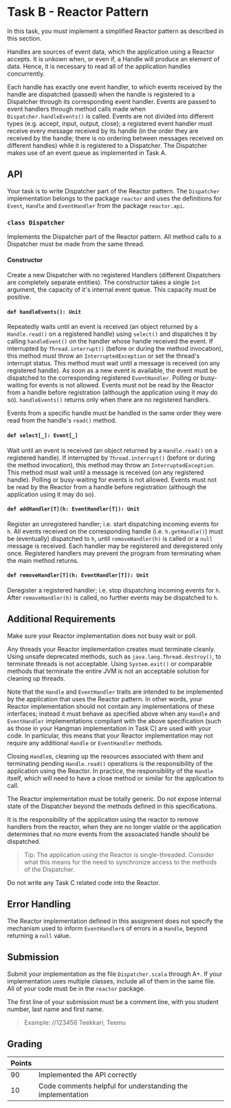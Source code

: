 # Task B - Reactor Pattern

In this task, you must implement a simplified Reactor pattern as described in this section. 

Handles are sources of event data, which the application using a Reactor accepts. It is unkown when, or even if, a Handle will produce an element of data. Hence, it is necessary to read all of the application handles concurrently.

Each handle has exactly one event handler, to which events received by the handle are dispatched (passed) when the handle is registered to a Dispatcher through its corresponding event handler. Events are passed to event handlers through method calls made when `Dispatcher.handleEvents()` is called. Events are not divided into different types (e.g. accept, input, output, close); a registered event handler must receive every message received by its handle (in the order they are received by the handle; there is no ordering between messages received on different handles) while it is registered to a Dispatcher. The Dispatcher makes use of an event queue as implemented in Task A.

## API

Your task is to write Dispatcher part of the Reactor pattern. The `Dispatcher` implementation belongs to the package `reactor` and uses the definitions for `Event`, `Handle` and `EventHandler` from the package `reactor.api`.

### `class Dispatcher`

Implements the Dispatcher part of the Reactor pattern. All method calls to a Dispatcher must be made from the same thread.

#### Constructor

Create a new Dispatcher with no registered Handlers (different Dispatchers are completely separate entities). The constructor takes a single `Int` argument, the capacity of it's internal event queue. This capacity must be positive.

#### `def handleEvents(): Unit`

Repeatedly waits until an event is received (an object returned by a `Handle.read()` on a registered handle) using `select()` and dispatches it by calling `handleEvent()` on the handler whose handle received the event. If interrupted by `Thread.interrupt()` (before or during the method invocation), this method must throw an `InterruptedException` or set the thread's interrupt status. This method must wait until a message is received (on any registered handle). As soon as a new event is available, the event must be dispatched to the corresponding registered `EventHandler`. Polling or busy-waiting for events is not allowed. Events must not be read by the Reactor from a handle before registration (although the application using it may do so). `handleEvents()` returns only when there are no registered handlers.

Events from a specific handle must be handled in the same order they were read from the handle's `read()` method.

#### `def select[_]: Event[_]`

Wait until an event is received (an object returned by a `Handle.read()` on a registered handle). If interrupted by `Thread.interrupt()` (before or during the method invocation), this method may throw an `InterruptedException`. This method must wait until a message is received (on any registered handle). Polling or busy-waiting for events is not allowed. Events must not be read by the Reactor from a handle before registration (although the application using it may do so).

#### `def addHandler[T](h: EventHandler[T]): Unit`

Register an unregistered handler; i.e. start dispatching incoming events for `h`. All events received on the corresponding handle (i.e. `h.getHandle()`) must be (eventually) dispatched to `h`, until `removeHandler(h)` is called or a `null` message is received. Each handler may be registered and deregistered only once. Registered handlers may prevent the program from terminating when the main method returns.

#### `def removeHandler[T](h: EventHandler[T]): Unit`

Deregister a registered handler; i.e. stop dispatching incoming events for `h`. After `removeHandler(h)` is called, no further events may be dispatched to `h`.

## Additional Requirements

Make sure your Reactor implementation does not busy wait or poll.

Any threads your Reactor implementation creates must terminate cleanly. Using unsafe deprecated methods, such as `java.lang.Thread.destroy()`, to terminate threads is not acceptable. Using `System.exit()` or comparable methods that terminate the entire JVM is not an acceptable solution for cleaning up threads.

Note that the `Handle` and `EventHandler` traits are intended to be implemented by the application that uses the Reactor pattern. In other words, your Reactor implementation should not contain any implementations of these interfaces; instead it must behave as specified above when any `Handle` and `EventHandler` implementations compliant with the above specification (such as those in your Hangman implementation in Task C) are used with your code. In particular, this means that your Reactor implementation may not require any additional `Handle` or `EventHandler` methods.

Closing `Handle`s, cleaning up the resources associated with them and terminating pending `Handle.read()` operations is the responsibility of the application using the Reactor. In practice, the responsibility of the `Handle` itself, which will need to have a close method or similar for the application to call.

The Reactor implementation must be totally generic. Do not expose internal state of the Dispatcher beyond the methods defined in this specifications.

It is the responsibility of the application using the reactor to remove handlers from the reactor, when they are no longer viable or the application determines that no more events from the assoaciated handle should be dispatched.

> Tip: The application using the Reactor is single-threaded. Consider what this means for the need to synchronize access to the methods of the Dispatcher.

Do not write any Task C related code into the Reactor.

## Error Handling

The Reactor implementation defined in this assignment does not specify the mechanism used to inform `EventHandler`s of errors in a `Handle`, beyond returning a `null` value.

## Submission

Submit your implementation as the file `Dispatcher.scala` through A+. If your implementation uses multiple classes, include all of them in the same file. All of your code must be in the `reactor` package.

The first line of your submission must be a comment line, with you student number, last name and first name.

> Example: //123456 Teekkari, Teemu

## Grading

| Points |                                                            |
| ------ | ---------------------------------------------------------- |
| 90     | Implemented the API correctly                              |
| 10     | Code comments helpful for understanding the implementation |
